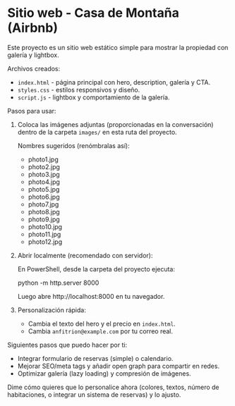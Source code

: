 # Sitio web - Casa de Montaña (Airbnb)

Este proyecto es un sitio web estático simple para mostrar la propiedad con galería y lightbox.

Archivos creados:

- `index.html` - página principal con hero, description, galería y CTA.
- `styles.css` - estilos responsivos y diseño.
- `script.js` - lightbox y comportamiento de la galería.

Pasos para usar:

1. Coloca las imágenes adjuntas (proporcionadas en la conversación) dentro de la carpeta `images/` en esta ruta del proyecto.

   Nombres sugeridos (renómbralas así):

   - photo1.jpg
   - photo2.jpg
   - photo3.jpg
   - photo4.jpg
   - photo5.jpg
   - photo6.jpg
   - photo7.jpg
   - photo8.jpg
   - photo9.jpg
   - photo10.jpg
   - photo11.jpg
   - photo12.jpg

2. Abrir localmente (recomendado con servidor):

   En PowerShell, desde la carpeta del proyecto ejecuta:

   python -m http.server 8000

   Luego abre http://localhost:8000 en tu navegador.

3. Personalización rápida:

   - Cambia el texto del hero y el precio en `index.html`.
   - Cambia `anfitrion@example.com` por tu correo real.

Siguientes pasos que puedo hacer por ti:

- Integrar formulario de reservas (simple) o calendario.
- Mejorar SEO/meta tags y añadir open graph para compartir en redes.
- Optimizar galería (lazy loading) y compresión de imágenes.

Dime cómo quieres que lo personalice ahora (colores, textos, número de habitaciones, o integrar un sistema de reservas) y lo ajusto.
